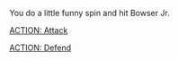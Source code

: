 You do a little funny spin and hit Bowser Jr.

[ACTION: Attack](../act2/attack2.md) 

[ACTION: Defend](../act2/guard2.md) 